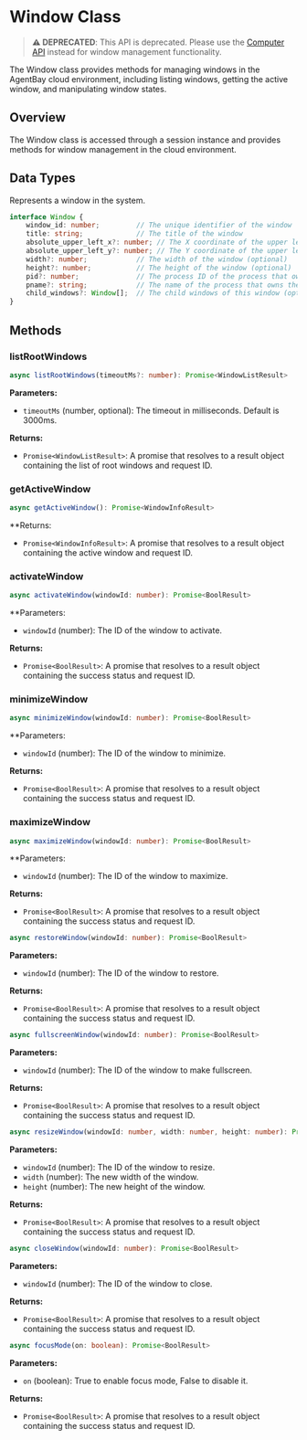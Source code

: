 # Window Class

> **⚠️ DEPRECATED**: This API is deprecated. Please use the [Computer API](computer.md) instead for window management functionality.

The Window class provides methods for managing windows in the AgentBay cloud environment, including listing windows, getting the active window, and manipulating window states.

## Overview

The Window class is accessed through a session instance and provides methods for window management in the cloud environment.

## Data Types


Represents a window in the system.


```typescript
interface Window {
    window_id: number;         // The unique identifier of the window
    title: string;             // The title of the window
    absolute_upper_left_x?: number; // The X coordinate of the upper left corner (optional)
    absolute_upper_left_y?: number; // The Y coordinate of the upper left corner (optional)
    width?: number;            // The width of the window (optional)
    height?: number;           // The height of the window (optional)
    pid?: number;              // The process ID of the process that owns the window (optional)
    pname?: string;            // The name of the process that owns the window (optional)
    child_windows?: Window[];  // The child windows of this window (optional)
}
```

## Methods

### listRootWindows

```typescript
async listRootWindows(timeoutMs?: number): Promise<WindowListResult>
```

**Parameters:**
- `timeoutMs` (number, optional): The timeout in milliseconds. Default is 3000ms.

**Returns:**
- `Promise<WindowListResult>`: A promise that resolves to a result object containing the list of root windows and request ID.


### getActiveWindow

```typescript
async getActiveWindow(): Promise<WindowInfoResult>
```

**Returns:
- `Promise<WindowInfoResult>`: A promise that resolves to a result object containing the active window and request ID.


### activateWindow

```typescript
async activateWindow(windowId: number): Promise<BoolResult>
```

**Parameters:
- `windowId` (number): The ID of the window to activate.

**Returns:**
- `Promise<BoolResult>`: A promise that resolves to a result object containing the success status and request ID.


### minimizeWindow

```typescript
async minimizeWindow(windowId: number): Promise<BoolResult>
```

**Parameters:
- `windowId` (number): The ID of the window to minimize.

**Returns:**
- `Promise<BoolResult>`: A promise that resolves to a result object containing the success status and request ID.


### maximizeWindow

```typescript
async maximizeWindow(windowId: number): Promise<BoolResult>
```

**Parameters:
- `windowId` (number): The ID of the window to maximize.

**Returns:**
- `Promise<BoolResult>`: A promise that resolves to a result object containing the success status and request ID.


```typescript
async restoreWindow(windowId: number): Promise<BoolResult>
```

**Parameters:**
- `windowId` (number): The ID of the window to restore.

**Returns:**
- `Promise<BoolResult>`: A promise that resolves to a result object containing the success status and request ID.


```typescript
async fullscreenWindow(windowId: number): Promise<BoolResult>
```

**Parameters:**
- `windowId` (number): The ID of the window to make fullscreen.

**Returns:**
- `Promise<BoolResult>`: A promise that resolves to a result object containing the success status and request ID.


```typescript
async resizeWindow(windowId: number, width: number, height: number): Promise<BoolResult>
```

**Parameters:**
- `windowId` (number): The ID of the window to resize.
- `width` (number): The new width of the window.
- `height` (number): The new height of the window.

**Returns:**
- `Promise<BoolResult>`: A promise that resolves to a result object containing the success status and request ID.


```typescript
async closeWindow(windowId: number): Promise<BoolResult>
```

**Parameters:**
- `windowId` (number): The ID of the window to close.

**Returns:**
- `Promise<BoolResult>`: A promise that resolves to a result object containing the success status and request ID.


```typescript
async focusMode(on: boolean): Promise<BoolResult>
```

**Parameters:**
- `on` (boolean): True to enable focus mode, False to disable it.

**Returns:**
- `Promise<BoolResult>`: A promise that resolves to a result object containing the success status and request ID.
